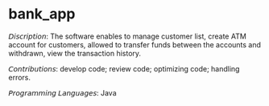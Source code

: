 # bank_app
𝘋𝘪𝘴𝘤𝘳𝘪𝘱𝘵𝘪𝘰𝘯: The software enables to manage customer list, create ATM account for customers, allowed to transfer funds between the accounts and withdrawn, view the transaction history. 

𝘊𝘰𝘯𝘵𝘳𝘪𝘣𝘶𝘵𝘪𝘰𝘯𝘴: develop code; review code; optimizing code; handling errors.

𝘗𝘳𝘰𝘨𝘳𝘢𝘮𝘮𝘪𝘯𝘨 𝘓𝘢𝘯𝘨𝘶𝘢𝘨𝘦𝘴: Java
